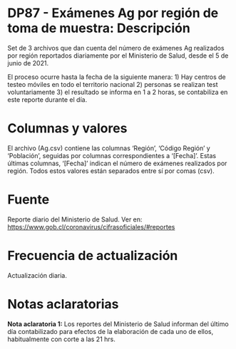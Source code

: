 # DP87 - Exámenes Ag por región de toma de muestra: Descripción
Set de 3 archivos que dan cuenta del número de exámenes Ag realizados por región reportados diariamente por el Ministerio de Salud, desde el 5 de junio de 2021. 

El proceso ocurre hasta la fecha de la siguiente manera: 1) Hay centros de testeo móviles en todo el territorio nacional 2) personas se realizan test voluntariamente 3) el resultado se informa en 1 a 2 horas, se contabiliza en este reporte durante el día.

# Columnas y valores
El archivo (Ag.csv) contiene las columnas ‘Región’, ‘Código Región’ y ‘Población’, seguidas por columnas correspondientes a ‘[Fecha]’. Estas últimas columnas, ‘[Fecha]’ indican el número de exámenes realizados por región. Todos estos valores están separados entre sí por comas (csv).

# Fuente
Reporte diario del Ministerio de Salud. Ver en: https://www.gob.cl/coronavirus/cifrasoficiales/#reportes

# Frecuencia de actualización
Actualización diaria. 

# Notas aclaratorias

**Nota aclaratoria 1:** Los reportes del Ministerio de Salud informan del último día contabilizado para efectos de la elaboración de cada uno de ellos, habitualmente con corte a las 21 hrs. 

